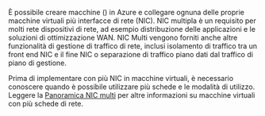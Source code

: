 È possibile creare macchine () in Azure e collegare ognuna delle proprie macchine virtuali più interfacce di rete (NIC). NIC multipla è un requisito per molti rete dispositivi di rete, ad esempio distribuzione delle applicazioni e le soluzioni di ottimizzazione WAN. NIC Multi vengono forniti anche altre funzionalità di gestione di traffico di rete, inclusi isolamento di traffico tra un front end NIC e il fine NIC o separazione di traffico piano dati dal traffico di piano di gestione.

Prima di implementare con più NIC in macchine virtuali, è necessario conoscere quando è possibile utilizzare più schede e le modalità di utilizzo. Leggere la [Panoramica NIC multi](../articles/virtual-network/virtual-networks-multiple-nics.md) per altre informazioni su macchine virtuali con più schede di rete.
